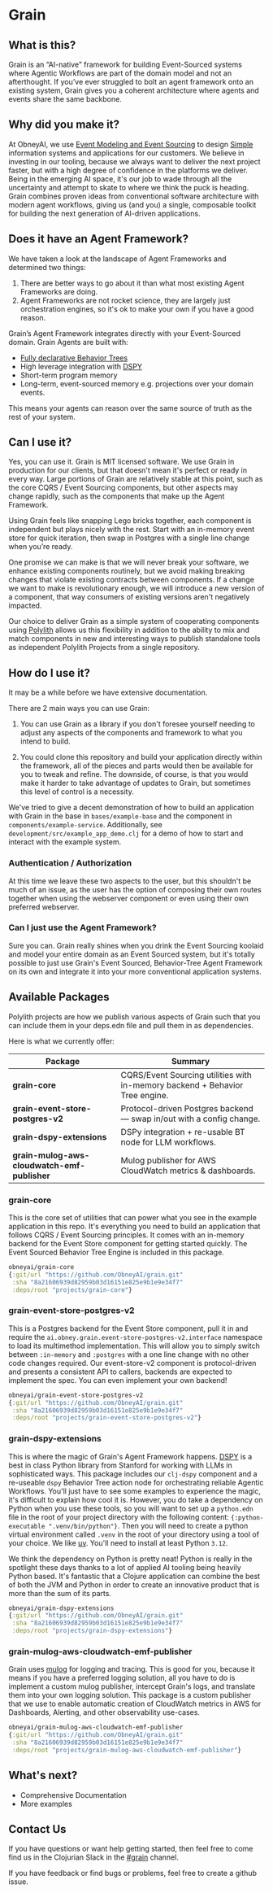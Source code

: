 # Grain

## What is this?

Grain is an “AI-native” framework for building Event-Sourced systems where Agentic Workflows are part of the domain model and not an afterthought.
If you’ve ever struggled to bolt an agent framework onto an existing system, Grain gives you a coherent architecture where agents and events share the same backbone.


## Why did you make it?

At ObneyAI, we use [Event Modeling and Event Sourcing](https://leanpub.com/eventmodeling-and-eventsourcing) to design [Simple](https://www.youtube.com/watch?v=SxdOUGdseq4) information systems and applications for our customers. We believe in investing in our tooling, because we always want to deliver the next project faster, but with a high degree of confidence in the platforms we deliver. Being in the emerging AI space, it's our job to wade through all the uncertainty and attempt to skate to where we think the puck is heading. Grain combines proven ideas from conventional software architecture with modern agent workflows, giving us (and you) a single, composable toolkit for building the next generation of AI-driven applications.

## Does it have an Agent Framework?

We have taken a look at the landscape of Agent Frameworks and determined two things:

1. There are better ways to go about it than what most existing Agent Frameworks are doing.
2. Agent Frameworks are not rocket science, they are largely just orchestration engines, so it's ok to make your own if you have a good reason.

Grain’s Agent Framework integrates directly with your Event-Sourced domain. Grain Agents are built with:

- [Fully declarative Behavior Trees](arxiv.org/abs/2404.07439)
- High leverage integration with [DSPY](https://dspy.ai/)
- Short-term program memory
- Long-term, event-sourced memory e.g. projections over your domain events.

This means your agents can reason over the same source of truth as the rest of your system.

## Can I use it?

Yes, you can use it. Grain is MIT licensed software. We use Grain in production for our clients, but that doesn't mean it's perfect or ready in every way. Large portions of Grain are relatively stable at this point, such as the core CQRS / Event Sourcing components, but other aspects may change rapidly, such as the components that make up the Agent Framework.

Using Grain feels like snapping Lego bricks together, each component is independent but plays nicely with the rest. Start with an in-memory event store for quick iteration, then swap in Postgres with a single line change when you’re ready.

One promise we can make is that we will never break your software, we enhance existing components routinely, but we avoid making breaking changes that violate existing contracts between components. If a change we want to make is revolutionary enough, we will introduce a new version of a component, that way consumers of existing versions aren't negatively impacted.

Our choice to deliver Grain as a simple system of cooperating components using [Polylith](https://polylith.gitbook.io/polylith) allows us this flexibility in addition to the ability to mix and match components in new and interesting ways to publish standalone tools as independent Polylith Projects from a single repository.

## How do I use it?

It may be a while before we have extensive documentation.

There are 2 main ways you can use Grain:

1. You can use Grain as a library if you don't foresee yourself needing to adjust any aspects of the components and framework to what you intend to build.

2. You could clone this repository and build your application directly within the framework, all of the pieces and parts would then be available for you to tweak and refine. The downside, of course, is that you would make it harder to take advantage of updates to Grain, but sometimes this level of control is a necessity.

We've tried to give a decent demonstration of how to build an application with Grain in the base in `bases/example-base` and the component in `components/example-service`. Additionally, see `development/src/example_app_demo.clj` for a demo of how to start and interact with the example system.

### Authentication / Authorization

At this time we leave these two aspects to the user, but this shouldn't be much of an issue, as the user has the option of composing their own routes together when using the webserver component or even using their own preferred webserver.

### Can I just use the Agent Framework?

Sure you can. Grain really shines when you drink the Event Sourcing koolaid and model your entire domain as an Event Sourced system, but it's totally possible to just use Grain's Event Sourced, Behavior-Tree Agent Framework on its own and integrate it into your more conventional application systems.

## Available Packages

Polylith projects are how we publish various aspects of Grain such that you can include them in your deps.edn file and pull them in as dependencies. 

Here is what we currently offer:

| Package | Summary |
| --- | --- |
| **grain-core** | CQRS/Event Sourcing utilities with in-memory backend + Behavior Tree engine. |
| **grain-event-store-postgres-v2** | Protocol-driven Postgres backend — swap in/out with a config change. |
| **grain-dspy-extensions** | DSPy integration + re-usable BT node for LLM workflows. |
| **grain-mulog-aws-cloudwatch-emf-publisher** | Mulog publisher for AWS CloudWatch metrics & dashboards. |



### grain-core

This is the core set of utilities that can power what you see in the example application in this repo. It's everything you need to build an application that follows CQRS / Event Sourcing principles. It comes with an in-memory backend for the Event Store component for getting started quickly. The Event Sourced Behavior Tree Engine is included in this package.

```clojure
obneyai/grain-core
{:git/url "https://github.com/ObneyAI/grain.git"
 :sha "8a21606939d82959b03d16151e825e9b1e9e34f7"
 :deps/root "projects/grain-core"}
```

### grain-event-store-postgres-v2

This is a Postgres backend for the Event Store component, pull it in and require the `ai.obney.grain.event-store-postgres-v2.interface` namespace to load its multimethod implementation. This will allow you to simply switch between `:in-memory` and `:postgres` with a one line change with no other code changes required. Our event-store-v2 component is protocol-driven and presents a consistent API to callers, backends are expected to implement the spec. You can even implement your own backend!

```clojure
obneyai/grain-event-store-postgres-v2
{:git/url "https://github.com/ObneyAI/grain.git"
 :sha "8a21606939d82959b03d16151e825e9b1e9e34f7"
 :deps/root "projects/grain-event-store-postgres-v2"}
```

### grain-dspy-extensions

This is where the magic of Grain's Agent Framework happens. [DSPY](https://dspy.ai/) is a best in class Python library from Stanford for working with LLMs in sophisticated ways. This package includes our `clj-dspy` component and a re-useable `dspy` Behavior Tree action node for orchestrating reliable Agentic Workflows. You'll just have to see some examples to experience the magic, it's difficult to explain how cool it is. However, you do take a dependency on Python when you use these tools, so you will want to set up a `python.edn` file in the root of your project directory with the following content: `{:python-executable ".venv/bin/python"}`. Then you will need to create a python virtual environment called `.venv` in the root of your directory using a tool of your choice. We like [uv](https://docs.astral.sh/uv/). You'll need to install at least Python `3.12`.

We think the dependency on Python is pretty neat! Python is really in the spotlight these days thanks to a lot of applied AI tooling being heavily Python based. It's fantastic that a Clojure application can combine the best of both the JVM and Python in order to create an innovative product that is more than the sum of its parts.

```clojure
obneyai/grain-dspy-extensions
{:git/url "https://github.com/ObneyAI/grain.git"
 :sha "8a21606939d82959b03d16151e825e9b1e9e34f7"
 :deps/root "projects/grain-dspy-extensions"}
```

### grain-mulog-aws-cloudwatch-emf-publisher

Grain uses [mulog](https://github.com/BrunoBonacci/mulog) for logging and tracing. This is good for you, because it means if you have a preferred logging solution, all you have to do is implement a custom mulog publisher, intercept Grain's logs, and translate them into your own logging solution. This package is a custom publisher that we use to enable automatic creation of CloudWatch metrics in AWS for Dashboards, Alerting, and other observability use-cases.

```clojure
obneyai/grain-mulog-aws-cloudwatch-emf-publisher
{:git/url "https://github.com/ObneyAI/grain.git"
 :sha "8a21606939d82959b03d16151e825e9b1e9e34f7"
 :deps/root "projects/grain-mulog-aws-cloudwatch-emf-publisher"}
```

## What's next?

- Comprehensive Documentation
- More examples

## Contact Us

If you have questions or want help getting started, then feel free to come find us in the Clojurian Slack in the [#grain](https://clojurians.slack.com/archives/C099K3D7XRV) channel.

If you have feedback or find bugs or problems, feel free to create a github issue.